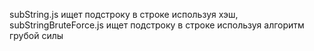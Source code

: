 subString.js ищет подстроку в строке используя хэш, subStringBruteForce.js ищет подстроку в строке используя алгоритм грубой силы
